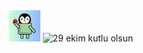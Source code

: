 <div align="center">

<img src="/face.png" alt="face" width="50" height="50">
<img src="/Ekim.gif" alt="29 ekim kutlu olsun" width="50" height="50">

</div>
